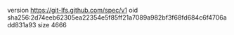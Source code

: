 version https://git-lfs.github.com/spec/v1
oid sha256:2d74eeb62305ea22354e5f85ff21a7089a982bf3f68fd684c6f4706add831a93
size 4666
